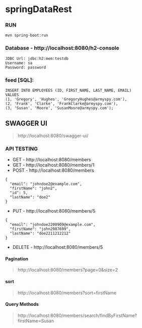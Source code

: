 # springDataRest

### RUN

    mvn spring-boot:run

### Database - http://localhost:8080/h2-console
    JDBC Url: jdbc:h2:mem:testdb
    Username: sa
    Password: password

### feed [SQL]:

    INSERT INTO EMPLOYEES (ID, FIRST_NAME, LAST_NAME, EMAIL)
    VALUES
    (1, 'Gregory', 'Hughes', 'GregoryHughes@armyspy.com'),
    (2, 'Frank', 'Clarke', 'FrankClarke@armyspy.com'),
    (3, 'Susan', 'Moore', 'SusanMoore@armyspy.com');


## SWAGGER UI
> http://localhost:8080/swagger-ui/

### API TESTING

- GET - http://localhost:8080/members
- GET - http://localhost:8080/members/1
- POST - http://localhost:8080/members
>
    {
      "email": "johndoe2@example.com",
      "firstName": "john2",
      "id": 5,
      "lastName": "doe2"
    }


- PUT - http://localhost:8080/members/5
>
    {
      "email": "johndoe2200909@example.com",
      "firstName": "john2987699",
      "lastName": "doe2211212212"
    }

- DELETE - http://localhost:8080/members/5

#### Pagination
> http://localhost:8080/members?page=0&size=2

#### sort
> http://localhost:8080/members?sort=firstName

#### Query Methods
> http://localhost:8080/members/search/findByFirstName?firstName=Susan
